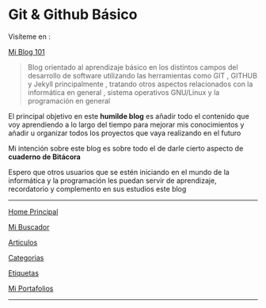 
# Git & Github Básico

Visíteme en :

[Mi Blog 101](https://rvsweb.github.io/guia-basica-git-github/)

> Blog orientado al aprendizaje básico en los distintos campos del desarrollo de software utilizando las herramientas como GIT , GITHUB y Jekyll principalmente , tratando otros aspectos relacionados con la informática en general , sistema operativos GNU/Linux y la programación en general

El principal objetivo en este **humilde blog** es añadir todo el contenido que voy aprendiendo a lo largo del tiempo para mejorar mis conocimientos y añadir u organizar todos los proyectos que vaya realizando en el futuro

Mi intención sobre este blog es sobre todo el de darle cierto aspecto de **cuaderno de Bitácora**

Espero que otros usuarios que se estén iniciando en el mundo de la informática y la programación les puedan servir de aprendizaje, recordatorio y complemento en sus estudios este blog

* * *

[Home Principal](https://rvsweb.github.io/guia-basica-git-github/)

[Mi Buscador](https://rvsweb.github.io/guia-basica-git-github/buscador/)

[Articulos](https://rvsweb.github.io/guia-basica-git-github/year-archive/)

[Categorias](https://rvsweb.github.io/guia-basica-git-github/categories/)

[Etiquetas](https://rvsweb.github.io/guia-basica-git-github/tags/)

[Mi Portafolios](https://rvsweb.github.io/guia-basica-git-github/portfolio/)

* * *
